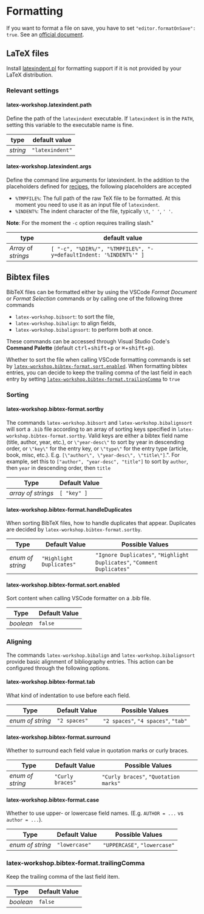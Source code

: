 # Formatting

If you want to format a file on save, you have to set `"editor.formatOnSave": true`. See an [official document](https://code.visualstudio.com/docs/getstarted/settings).

## LaTeX files

Install [latexindent.pl](https://github.com/cmhughes/latexindent.pl) for formatting support if it is not provided by your LaTeX distribution.

### Relevant settings

#### latex-workshop.latexindent.path

Define the path of the `latexindent` executable. If `latexindent` is in the `PATH`, setting this variable to the executable name is fine.

| type     | default value   |
| -------- | --------------- |
| _string_ | `"latexindent"` |

#### latex-workshop.latexindent.args

Define the command line arguments for latexindent. In the addition to the placeholders defined for [recipes](Compile#placeholders), the following placeholders are accepted

- `%TMPFILE%`: The full path of the raw TeX file to be formatted. At this moment you need to use it as an input file of `latexindent`.
- `%INDENT%`: The indent character of the file, typically `\t`, `' '`, `' '`.

**Note**: For the moment the `-c` option requires trailing slash."

| type                 | default value                                                     |
| -------------------- | ----------------------------------------------------------------- |
| _Array_ of _strings_ | `[ "-c", "%DIR%/", "%TMPFILE%", "-y=defaultIndent: '%INDENT%'" ]` |

## Bibtex files

BibTeX files can be formatted either by using the VSCode _Format Document_ or _Format Selection_ commands or by calling one of the following three commands

- `latex-workshop.bibsort`: to sort the file,
- `latex-workshop.bibalign`: to align fields,
- `latex-workshop.bibalignsort`: to perform both at once.

These commands can be accessed through Visual Studio Code's **Command Palette** (default <kbd>ctrl</kbd>+<kbd>shift</kbd>+<kbd>p</kbd> or <kbd>⌘</kbd>+<kbd>shift</kbd>+<kbd>p</kbd>).

Whether to sort the file when calling VSCode formatting commands is set by [`latex-workshop.bibtex-format.sort.enabled`](latex-workshopbibtex-formatsortenabled). When formatting bibtex entries, you can decide to keep the trailing comma of the last field in each entry by setting [`latex-workshop.bibtex-format.trailingComma`](#latex-workshopbibtex-formattrailingComma) to `true`

### Sorting

#### latex-workshop.bibtex-format.sortby

The commands `latex-workshop.bibsort` and `latex-workshop.bibalignsort` will sort a `.bib` file according to an array of sorting keys specified in `latex-workshop.bibtex-format.sortby`. Valid keys are either a bibtex field name (title, author, year, etc.), or `\"year-desc\"` to sort by year in descending order, or `\"key\"` for the entry key, or `\"type\"` for the entry type (article, book, misc, etc.). E.g. `[\"author\", \"year-desc\", \"title\"]`.". For example, set this to `["author", "year-desc", "title"]` to sort by `author`, then `year` in descending order, then `title`

|        Type        | Default Value |
| ------------------ | ------------- |
| _array of strings_ | `[ "key" ]`   |

#### latex-workshop.bibtex-format.handleDuplicates

When sorting BibTeX files, how to handle duplicates that appear. Duplicates are decided by `latex-workshop.bibtex-format.sortby`.

|        Type       |      Default Value       | Possible Values                                                         |
| ----------------- | ------------------------ | ----------------------------------------------------------------------- |
| _enum of string_  | `"Highlight Duplicates"` | `"Ignore Duplicates"`, `"Highlight Duplicates"`, `"Comment Duplicates"` |

#### latex-workshop.bibtex-format.sort.enabled

Sort content when calling VSCode formatter on a .bib file.

|        Type        | Default Value |
| ------------------ | ------------- |
| _boolean_          | `false`       |

### Aligning

The commands `latex-workshop.bibalign` and `latex-workshop.bibalignsort` provide basic alignment of bibliography entries. This action can be configured through the following options.

#### latex-workshop.bibtex-format.tab

What kind of indentation to use before each field.

|       Type       | Default Value |          Possible Values            |
| ---------------- | ------------- | ----------------------------------- |
| _enum of string_ | `"2 spaces"`  | `"2 spaces"`, `"4 spaces"`, `"tab"` |

#### latex-workshop.bibtex-format.surround

Whether to surround each field value in quotation marks or curly braces.

|       Type       |   Default Value  |           Possible Values             |
| ---------------- | ---------------- | ------------------------------------- |
| _enum of string_ | `"Curly braces"` | `"Curly braces"`, `"Quotation marks"` |

#### latex-workshop.bibtex-format.case

Whether to use upper- or lowercase field names. (E.g. `AUTHOR = ...` vs `author = ...`).

|       Type       | Default Value |       Possible Values        |
| ---------------- | ------------- | ---------------------------- |
| _enum of string_ | `"lowercase"` | `"UPPERCASE"`, `"lowercase"` |

### latex-workshop.bibtex-format.trailingComma

Keep the trailing comma of the last field item.

|        Type        | Default Value |
| ------------------ | ------------- |
| _boolean_          | `false`       |
